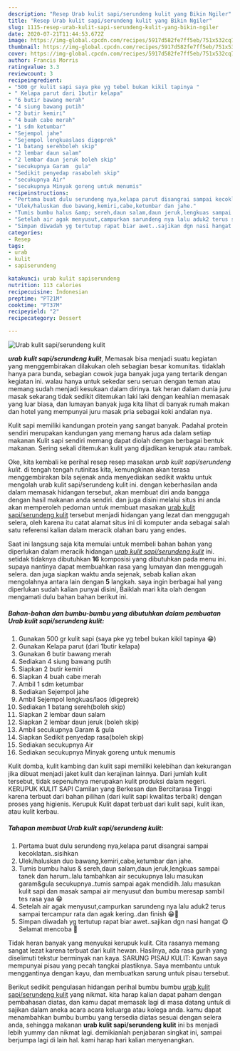 ```yaml
---
description: "Resep Urab kulit sapi/serundeng kulit yang Bikin Ngiler"
title: "Resep Urab kulit sapi/serundeng kulit yang Bikin Ngiler"
slug: 1115-resep-urab-kulit-sapi-serundeng-kulit-yang-bikin-ngiler
date: 2020-07-21T11:44:53.672Z
image: https://img-global.cpcdn.com/recipes/5917d582fe7ff5eb/751x532cq70/urab-kulit-sapiserundeng-kulit-foto-resep-utama.jpg
thumbnail: https://img-global.cpcdn.com/recipes/5917d582fe7ff5eb/751x532cq70/urab-kulit-sapiserundeng-kulit-foto-resep-utama.jpg
cover: https://img-global.cpcdn.com/recipes/5917d582fe7ff5eb/751x532cq70/urab-kulit-sapiserundeng-kulit-foto-resep-utama.jpg
author: Francis Morris
ratingvalue: 3.3
reviewcount: 3
recipeingredient:
- "500 gr kulit sapi saya pke yg tebel bukan kikil tapinya "
- " Kelapa parut dari 1butir kelapa"
- "6 butir bawang merah"
- "4 siung bawang putih"
- "2 butir kemiri"
- "4 buah cabe merah"
- "1 sdm ketumbar"
- "Sejempol jahe"
- "Sejempol lengkuaslaos digeprek"
- "1 batang serehboleh skip"
- "2 lembar daun salam"
- "2 lembar daun jeruk boleh skip"
- "secukupnya Garam  gula"
- "Sedikit penyedap rasaboleh skip"
- "secukupnya Air"
- "secukupnya Minyak goreng untuk menumis"
recipeinstructions:
- "Pertama buat dulu serundeng nya,kelapa parut disangrai sampai kecoklatan..sisihkan"
- "Ulek/haluskan duo bawang,kemiri,cabe,ketumbar dan jahe."
- "Tumis bumbu halus &amp; sereh,daun salam,daun jeruk,lengkuas sampai tanek dan harum..lalu tambahkan air secukupnya lalu masukan garam&amp;gula secukupnya..tumis sampai agak mendidih..lalu masukan kulit sapi dan masak sampai air menyusut dan bumbu meresap sambil tes rasa yaa 😁"
- "Setelah air agak menyusut,campurkan sarundeng nya lalu aduk2 terus sampai tercampur rata dan agak kering..dan finish 😁👏"
- "Simpan diwadah yg tertutup rapat biar awet..sajikan dgn nasi hangat 😋 Selamat mencoba 🤗"
categories:
- Resep
tags:
- urab
- kulit
- sapiserundeng

katakunci: urab kulit sapiserundeng 
nutrition: 113 calories
recipecuisine: Indonesian
preptime: "PT21M"
cooktime: "PT37M"
recipeyield: "2"
recipecategory: Dessert

---
```



![Urab kulit sapi/serundeng kulit](https://img-global.cpcdn.com/recipes/5917d582fe7ff5eb/751x532cq70/urab-kulit-sapiserundeng-kulit-foto-resep-utama.jpg)

<b><i>urab kulit sapi/serundeng kulit</i></b>, Memasak bisa menjadi suatu kegiatan yang menggembirakan dilakukan oleh sebagian besar komunitas. tidaklah hanya para bunda, sebagian cowok juga banyak juga yang tertarik dengan kegiatan ini. walau hanya untuk sekedar seru seruan dengan teman atau memang sudah menjadi kesukaan dalam dirinya. tak heran dalam dunia juru masak sekarang tidak sedikit ditemukan laki laki dengan keahlian memasak yang luar biasa, dan lumayan banyak juga kita lihat di banyak rumah makan dan hotel yang mempunyai juru masak pria sebagai koki andalan nya.

Kulit sapi memiliki kandungan protein yang sangat banyak. Padahal protein sendiri merupakan kandungan yang memang harus ada dalam setiap makanan Kulit sapi sendiri memang dapat diolah dengan berbagai bentuk makanan. Sering sekali ditemukan kulit yang dijadikan kerupuk atau rambak.

Oke, kita kembali ke perihal resep resep masakan <i>urab kulit sapi/serundeng kulit</i>. di tengah tengah rutinitas kita, kemungkinan akan terasa menggembirakan bila sejenak anda menyediakan sedikit waktu untuk mengolah urab kulit sapi/serundeng kulit ini. dengan keberhasilan anda dalam memasak hidangan tersebut, akan membuat diri anda bangga dengan hasil makanan anda sendiri. dan juga disini melalui situs ini anda akan memperoleh pedoman untuk membuat masakan <u>urab kulit sapi/serundeng kulit</u> tersebut menjadi hidangan yang lezat dan menggugah selera, oleh karena itu catat alamat situs ini di komputer anda sebagai salah satu referensi kalian dalam meracik olahan baru yang endes.


Saat ini langsung saja kita memulai untuk membeli bahan bahan yang diperlukan dalam meracik hidangan <u><i>urab kulit sapi/serundeng kulit</i></u> ini. setidak tidaknya dibutuhkan <b>16</b> komposisi yang dibutuhkan pada menu ini. supaya nantinya dapat membuahkan rasa yang lumayan dan menggugah selera. dan juga siapkan waktu anda sejenak, sebab kalian akan mengolahnya antara lain dengan <b>5</b> langkah. saya ingin berbagai hal yang diperlukan sudah kalian punyai disini, Baiklah mari kita olah dengan mengamati dulu bahan bahan berikut ini.

<!--inarticleads1-->

##### Bahan-bahan dan bumbu-bumbu yang dibutuhkan dalam pembuatan Urab kulit sapi/serundeng kulit:

1. Gunakan 500 gr kulit sapi (saya pke yg tebel bukan kikil tapinya 😁)
1. Gunakan  Kelapa parut (dari 1butir kelapa)
1. Gunakan 6 butir bawang merah
1. Sediakan 4 siung bawang putih
1. Siapkan 2 butir kemiri
1. Siapkan 4 buah cabe merah
1. Ambil 1 sdm ketumbar
1. Sediakan Sejempol jahe
1. Ambil Sejempol lengkuas/laos (digeprek)
1. Sediakan 1 batang sereh(boleh skip)
1. Siapkan 2 lembar daun salam
1. Siapkan 2 lembar daun jeruk (boleh skip)
1. Ambil secukupnya Garam &amp; gula
1. Siapkan Sedikit penyedap rasa(boleh skip)
1. Sediakan secukupnya Air
1. Sediakan secukupnya Minyak goreng untuk menumis


Kulit domba, kulit kambing dan kulit sapi memiliki kelebihan dan kekurangan jika dibuat menjadi jaket kulit dan kerajinan lainnya. Dari jumlah kulit tersebut, tidak sepenuhnya merupakan kulit produksi dalam negeri. KERUPUK KULIT SAPI Camilan yang Berkesan dan Bercitarasa Tinggi karena terbuat dari bahan pilihan (dari kulit sapi kwalitas terbaik) dengan proses yang higienis. Kerupuk Kulit dapat terbuat dari kulit sapi, kulit ikan, atau kulit kerbau. 

<!--inarticleads2-->

##### Tahapan membuat Urab kulit sapi/serundeng kulit:

1. Pertama buat dulu serundeng nya,kelapa parut disangrai sampai kecoklatan..sisihkan
1. Ulek/haluskan duo bawang,kemiri,cabe,ketumbar dan jahe.
1. Tumis bumbu halus &amp; sereh,daun salam,daun jeruk,lengkuas sampai tanek dan harum..lalu tambahkan air secukupnya lalu masukan garam&amp;gula secukupnya..tumis sampai agak mendidih..lalu masukan kulit sapi dan masak sampai air menyusut dan bumbu meresap sambil tes rasa yaa 😁
1. Setelah air agak menyusut,campurkan sarundeng nya lalu aduk2 terus sampai tercampur rata dan agak kering..dan finish 😁👏
1. Simpan diwadah yg tertutup rapat biar awet..sajikan dgn nasi hangat 😋 Selamat mencoba 🤗


Tidak heran banyak yang menyukai kerupuk kulit. Cita rasanya memang sangat lezat karena terbuat dari kulit hewan. Hasilnya, ada rasa gurih yang diselimuti tekstur berminyak nan kaya. SARUNG PISAU KULIT: Kawan saya mempunyai pisau yang pecah tangkai plastiknya. Saya membantu untuk menggantinya dengan kayu, dan membuatkan sarung untuk pisau tersebut. 

Berikut sedikit pengulasan hidangan perihal bumbu bumbu <u>urab kulit sapi/serundeng kulit</u> yang nikmat. kita harap kalian dapat paham dengan pembahasan diatas, dan kamu dapat memasak lagi di masa datang untuk di sajikan dalam aneka acara acara keluarga atau kolega anda. kamu dapat menambahkan bumbu bumbu yang tersedia diatas sesuai dengan selera anda, sehingga makanan <b>urab kulit sapi/serundeng kulit</b> ini bs menjadi lebih yummy dan nikmat lagi. demikianlah penjabaran singkat ini, sampai berjumpa lagi di lain hal. kami harap hari kalian menyenangkan.
